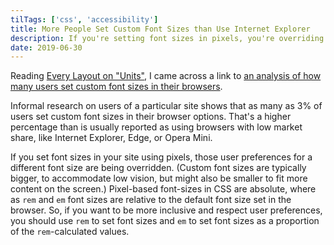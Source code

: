 ```yaml
---
tilTags: ['css', 'accessibility']
title: More People Set Custom Font Sizes than Use Internet Explorer
description: If you're setting font sizes in pixels, you're overriding that preference.
date: 2019-06-30
---
```


Reading [Every Layout on "Units"](https://every-layout.dev/rudiments/units/), I came across a link to [an analysis of how many users set custom font sizes in their browsers](https://medium.com/@vamptvo/pixels-vs-ems-users-do-change-font-size-5cfb20831773). 

Informal research on users of a particular site shows that as many as 3% of users set custom font sizes in their browser options. That's a higher percentage than is usually reported as using browsers with low market share, like Internet Explorer, Edge, or Opera Mini. 

If you set font sizes in your site using pixels, those user preferences for a different font size are being overridden. (Custom font sizes are typically bigger, to accommodate low vision, but might also be smaller to fit more content on the screen.) Pixel-based font-sizes in CSS are absolute, where as `rem` and `em` font sizes are relative to the default font size set in the browser. So, if you want to be more inclusive and respect user preferences, you should use `rem` to set font sizes and `em` to set font sizes as a proportion of the `rem`-calculated values. 